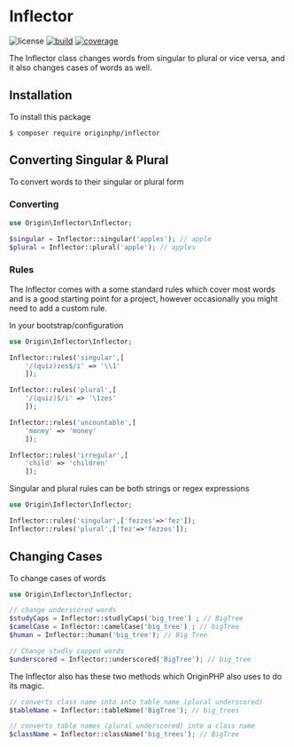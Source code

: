 # Inflector

![license](https://img.shields.io/badge/license-MIT-brightGreen.svg)
[![build](https://travis-ci.org/originphp/inflector.svg?branch=master)](https://travis-ci.org/originphp/inflector)
[![coverage](https://coveralls.io/repos/github/originphp/inflector/badge.svg?branch=master)](https://coveralls.io/github/originphp/inflector?branch=master)

The Inflector class changes words from singular to plural or vice versa, and it also changes cases of words as well.

## Installation

To install this package

```linux
$ composer require originphp/inflector
```

## Converting Singular & Plural

To convert words to their singular or plural form

### Converting

```php
use Origin\Inflector\Inflector;

$singular = Inflector::singular('apples'); // apple
$plural = Inflector::plural('apple'); // apples
```

### Rules

The Inflector comes with a some standard rules which cover most words and is a good starting point for a project, however
occasionally you might need to add a custom rule.

In your bootstrap/configuration

```php
use Origin\Inflector\Inflector;

Inflector::rules('singular',[
    '/(quiz)zes$/i' => '\\1'
    ]);

Inflector::rules('plural',[
    '/(quiz)$/i' => '\1zes'
    ]);

Inflector::rules('uncountable',[
    'money' => 'money'
    ]);

Inflector::rules('irregular',[
    'child' => 'children'
    ]);

```

Singular and plural rules can be both strings or regex expressions


```php
use Origin\Inflector\Inflector;

Inflector::rules('singular',['fezzes'=>'fez']);
Inflector::rules('plural',['fez'=>'fezzes']);
```


## Changing Cases

To change cases of words

```php
use Origin\Inflector\Inflector;

// change underscored words
$studyCaps = Inflector::studlyCaps('big_tree') ; // BigTree
$camelCase = Inflector::camelCase('big_tree') ; // bigTree
$human = Inflector::human('big_tree'); // Big Tree

// Change studly capped words
$underscored = Inflector::underscored('BigTree'); // big_tree

```

The Inflector also has these two methods which OriginPHP also uses to do its magic.

```php
// converts class name into into table name (plural underscored)
$tableName = Inflector::tableName('BigTree'); // big_trees

// converts table names (plural underscored) into a class name
$className = Inflector::className('big_trees'); // BigTree
```